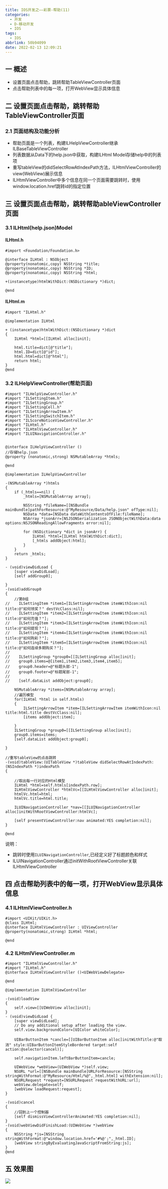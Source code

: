 ```yaml
---
title: IOS开发之——彩票-帮助(11)
categories:
  - 开发
  - D-移动开发
  - IOS
tags:
  - IOS
abbrlink: 50b94099
date: 2022-02-13 12:09:21
---
```

## 一 概述

* 设置页面点击帮助，跳转帮助TableViewController页面
* 点击帮助列表中的每一项，打开WebView显示具体信息

<!--more-->

## 二 设置页面点击帮助，跳转帮助TableViewController页面

### 2.1 页面结构及功能分析

* 帮助页面是一个列表，构建ILHelpViewController继承ILBaseTableViewController
* 列表数据从Data下的help.json中获取，构建ILHtml Model存储help中的列表项
* 重写tableView的didSelectRowAtIndexPath方法，ILHtmlViewController的view(WebView)展示信息
* ILHtmlViewController中多个信息在同一个页面需要跳转时，使用window.location.href跳转id的指定位置

##  三 设置页面点击帮助，跳转帮助ableViewController页面

### 3.1 ILHtml(help.json)Model

#### ILHtml.h

```
#import <Foundation/Foundation.h>

@interface ILHtml : NSObject
@property(nonatomic,copy) NSString *title;
@property(nonatomic,copy) NSString *ID;
@property(nonatomic,copy) NSString *html;

+(instancetype)htmlWithDict:(NSDictionary *)dict;

@end
```

####  ILHtml.m

```
#import "ILHtml.h"

@implementation ILHtml

+ (instancetype)htmlWithDict:(NSDictionary *)dict
{
    ILHtml *html=[[ILHtml alloc]init];
    
    html.title=dict[@"title"];
    html.ID=dict[@"id"];
    html.html=dict[@"html"];
    return html;
}
@end
```

### 3.2 ILHelpViewController(帮助页面)

```
#import "ILHelpViewController.h"
#import "ILSettingItem.h"
#import "ILSettingGroup.h"
#import "ILSettingCell.h"
#import "ILSettingArrowItem.h"
#import "ILSettingSwitchItem.h"
#import "ILScoreNoticeViewController.h"
#import "ILHtml.h"
#import "ILHtmlViewController.h"
#import "ILUINavigationController.h"


@interface ILHelpViewController ()
//存储help.json
@property (nonatomic,strong) NSMutableArray *htmls;

@end

@implementation ILHelpViewController

-(NSMutableArray *)htmls
{
    if (_htmls==nil) {
        _htmls=[NSMutableArray array];
        
        NSString *fileName=[[NSBundle mainBundle]pathForResource:@"MyResource/Data/help.json" ofType:nil];
        NSData *data=[NSData dataWithContentsOfFile:fileName];
        NSArray *jsonArr=[NSJSONSerialization JSONObjectWithData:data options:NSJSONReadingAllowFragments error:nil];

        for (NSDictionary *dict in jsonArr) {
            ILHtml *html=[ILHtml htmlWithDict:dict];
            [_htmls addObject:html];
        }
    }
    return _htmls;
}

- (void)viewDidLoad {
    [super viewDidLoad];
    [self addGroup0];

}
-(void)addGroup0
{
    //第0组
//    ILSettingItem *item1=[ILSettingArrowItem itemWithIcon:nil title:@"如何领奖？" destVcClass:nil];
//    ILSettingItem *item2=[ILSettingArrowItem itemWithIcon:nil title:@"如何充值？"];
//    ILSettingItem *item3=[ILSettingArrowItem itemWithIcon:nil title:@"如何提现？"];
//    ILSettingItem *item4=[ILSettingArrowItem itemWithIcon:nil title:@"如何购彩？"];
//    ILSettingItem *item5=[ILSettingArrowItem itemWithIcon:nil title:@"如何连续多期购买？"];
//
//    ILSettingGroup *group0=[[ILSettingGroup alloc]init];
//    group0.items=@[item1,item2,item3,item4,item5];
//    group0.header=@"标题头部-1";
//    group0.footer=@"标题尾部-1";
//
//    [self.dataList addObject:group0];
    
    NSMutableArray *items=[NSMutableArray array];
    //遍历模型
    for(ILHtml *html in self.htmls)
    {
        ILSettingArrowItem *item=[ILSettingArrowItem itemWithIcon:nil title:html.title destVcClass:nil];
        [items addObject:item];
        
    }
    ILSettingGroup *group0=[[ILSettingGroup alloc]init];
    group0.items=items;
    [self.dataList addObject:group0];

}

//重写tableView的点击跳转
-(void)tableView:(UITableView *)tableView didSelectRowAtIndexPath:(NSIndexPath *)indexPath
{
    
    //取出每一行对应的Html模型
    ILHtml *html=self.htmls[indexPath.row];
    ILHtmlViewController *htmlVc=[[ILHtmlViewController alloc]init];
    htmlVc.html=html;
    htmlVc.title=html.title;
    
    ILUINavigationController *nav=[[ILUINavigationController alloc]initWithRootViewController:htmlVc];
    
    [self presentViewController:nav animated:YES completion:nil];
}

@end
```

说明：

* 跳转时使用`ILUINavigationController`,已经定义好了标题颜色和样式
* ILUINavigationController通过initWithRootViewController关联ILHtmlViewController

## 四 点击帮助列表中的每一项，打开WebView显示具体信息

### 4.1 ILHtmlViewController.h

```
#import <UIKit/UIKit.h>
@class ILHtml;
@interface ILHtmlViewController : UIViewController
@property(nonatomic,strong) ILHtml *html;

@end
```

### 4.2 ILHtmlViewController.m

```
#import "ILHtmlViewController.h"
#import "ILHtml.h"
@interface ILHtmlViewController ()<UIWebViewDelegate>

@end

@implementation ILHtmlViewController

-(void)loadView
{
    self.view=[[UIWebView alloc]init];
}
- (void)viewDidLoad {
    [super viewDidLoad];
    // Do any additional setup after loading the view.
    self.view.backgroundColor=[UIColor whiteColor];
    
    UIBarButtonItem *cancle=[[UIBarButtonItem alloc]initWithTitle:@"取消" style:UIBarButtonItemStyleBordered target:self action:@selector(cancel)];
    
    self.navigationItem.leftBarButtonItem=cancle;
    
    UIWebView *webView=(UIWebView *)self.view;
    NSURL *url=[[NSBundle mainBundle]URLForResource:[NSString stringWithFormat:@"MyResource/Html/%@",_html.html] withExtension:nil];
    NSURLRequest *request=[NSURLRequest requestWithURL:url];
    webView.delegate=self;
    [webView loadRequest:request];
}

-(void)cancel
{
    //回到上一个控制器
    [self dismissViewControllerAnimated:YES completion:nil];
}
-(void)webViewDidFinishLoad:(UIWebView *)webView
{
    NSString *js=[NSString stringWithFormat:@"window.location.href='#%@';",_html.ID];
    [webView stringByEvaluatingJavaScriptFromString:js];
}
@end
```

## 五 效果图

![][1]


[1]:https://raw.githubusercontent.com/PGzxc/CDN/master/blog-ios/ios-caipiao-help-view.gif